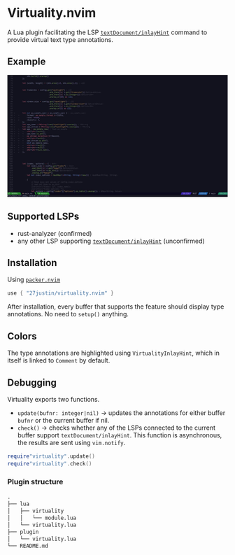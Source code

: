 # Virtuality.nvim

A Lua plugin facilitating the LSP [`textDocument/inlayHint`](https://microsoft.github.io/language-server-protocol/specifications/lsp/3.17/specification/#initialize) command to provide virtual text type annotations.

## Example

![Demo image](./demo.jpg)

## Supported LSPs

* rust-analyzer (confirmed)
* any other LSP supporting [`textDocument/inlayHint`](https://microsoft.github.io/language-server-protocol/specifications/lsp/3.17/specification/#initialize) (unconfirmed)

## Installation

Using [`packer.nvim`](https://github.com/wbthomason/packer.nvim)

```lua
use { "27justin/virtuality.nvim" }
```

After installation, every buffer that supports the feature should display type annotations. No need to `setup()` anything.


## Colors

The type annotations are highlighted using `VirtualityInlayHint`, which in itself is linked to `Comment` by default.

## Debugging

Virtuality exports two functions.

* `update(bufnr: integer|nil)` -> updates the annotations for either buffer `bufnr` or the current buffer if nil.
* `check()` -> checks whether any of the LSPs connected to the current buffer support `textDocument/inlayHint`.
	This function is asynchronous, the results are sent using `vim.notify`.

```lua
require"virtuality".update()
require"virtuality".check()
```

### Plugin structure

```
.
├── lua
│   ├── virtuality
│   │   └── module.lua
│   └── virtuality.lua
├── plugin
│   └── virtuality.lua
└── README.md
```
